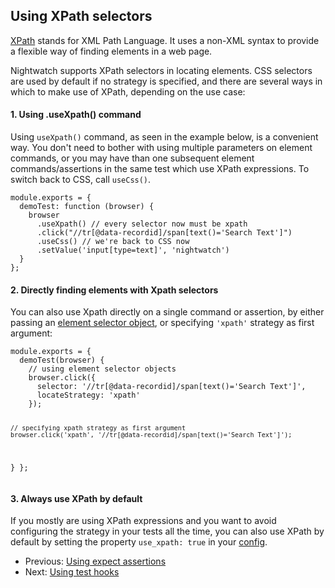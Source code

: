 ## Using XPath selectors

<a href="https://developer.mozilla.org/en-US/docs/Web/XPath" target="_blank">XPath</a> stands for XML Path Language. It uses a non-XML syntax to provide a flexible way of finding elements in a web page. 
 
Nightwatch supports XPath selectors in locating elements. CSS selectors are used by default if no strategy is specified, and there are several ways in which to make use of XPath, depending on the use case: 

#### 1. Using .useXpath() command

Using `useXpath()` command, as seen in the example below, is a convenient way. You don't need to bother with using multiple parameters on element commands, or you may have than one subsequent element commands/assertions in the same test which use XPath expressions. To switch back to CSS, call `useCss()`.

<div class="sample-test"><pre data-language="javascript">
<code class="language-javascript">module.exports = {
  demoTest: function (browser) {
    browser
      .useXpath() // every selector now must be xpath
      .click("//tr[@data-recordid]/span[text()='Search Text']")
      .useCss() // we're back to CSS now
      .setValue('input[type=text]', 'nightwatch')
  }
};</code></pre></div>

#### 2. Directly finding elements with Xpath selectors

You can also use Xpath directly on a single command or assertion, by either passing an [element selector object][11], or specifying `'xpath'` strategy as first argument:

<div class="sample-test"><pre data-language="javascript">
<code class="language-javascript">module.exports = {
  demoTest(browser) {
    // using element selector objects
    browser.click({
      selector: '//tr[@data-recordid]/span[text()='Search Text']',
      locateStrategy: 'xpath'
    });
    
    // specifying xpath strategy as first argument
    browser.click('xpath', '//tr[@data-recordid]/span[text()='Search Text']');
  }
};</code></pre></div>

#### 3. Always use XPath by default

If you mostly are using XPath expressions and you want to avoid configuring the strategy in your tests all the time, you can also use XPath by default by setting the property `use_xpath: true` in your [config][10].

- Previous: [Using expect assertions](/guide/using-nightwatch/expect-assertions.html)
- Next: [Using test hooks](/guide/using-nightwatch/using-test-hooks.html)

[10]:	/gettingstarted/configuration/#extended-settings
[11]:	/guide/working-with-page-objects/#element-properties
